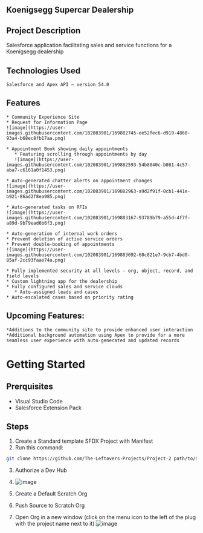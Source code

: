 ## Koenigsegg Supercar Dealership
## Project Description
   Salesforce application facilitating sales and service functions for a Koenigsegg dealership
## Technologies Used
	Salesforce and Apex API – version 54.0
## Features
	* Community Experience Site
	* Request for Information Page
	![image](https://user-images.githubusercontent.com/102083901/169882745-ee52fec6-d919-4860-93a4-b68ec8fb17aa.png)

	* Appointment Book showing daily appointments 
	   * Featuring scrolling through appointments by day
	   ![image](https://user-images.githubusercontent.com/102083901/169882593-54b8040c-b081-4c57-aba7-c6161a0f1453.png)

	* Auto-generated chatter alerts on appointment changes
	![image](https://user-images.githubusercontent.com/102083901/169882963-a9d2f91f-0cb1-441e-b921-86ad2f8ea985.png)

	* Auto-generated tasks on RFIs
	![image](https://user-images.githubusercontent.com/102083901/169883167-93789b79-a55d-4f7f-a89d-9b79ead6b6f3.png)

	* Auto-generation of internal work orders
	* Prevent deletion of active service orders
	* Prevent double-booking of appointments
	![image](https://user-images.githubusercontent.com/102083901/169883692-60c821e7-9cb7-4bd0-85af-2cc93faae74a.png)

	* Fully implemented security at all levels – org, object, record, and field levels
	* Custom lightning app for the dealership
	* Fully configured sales and service clouds
	   * Auto-assigned leads and cases
   	* Auto-escalated cases based on priority rating

## Upcoming Features:
	*Additions to the community site to provide enhanced user interaction	
	*Additional background automation using Apex to provide for a more seamless user experience with auto-generated and updated records



# Getting Started

## Prerquisites
* Visual Studio Code
* Salesforce Extension Pack

## Steps
1. Create a Standard template SFDX Project with Manifest
2. Run this command:
```bash
git clone https://github.com/The-Leftovers-Projects/Project-2 path/to/SFDX-Project/here
```
3. Authorize a Dev Hub
4. ![image](https://user-images.githubusercontent.com/102083901/169880997-594bbc23-3939-4cfe-afd9-d6acc62eb0b1.png)

5. Create a Default Scratch Org
6. Push Source to Scratch Org
7. Open Org in a new window (click on the menu icon to the left of the plug with the project name next to it)
![image](https://user-images.githubusercontent.com/102083901/169881795-4a859e11-f79a-4c7a-ac2f-80a26009c938.png)
